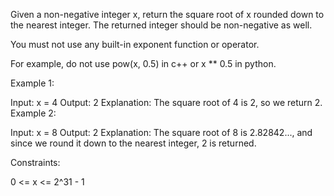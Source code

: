 Given a non-negative integer x, return the square root of x rounded down to the nearest integer. The returned integer should be non-negative as well.

You must not use any built-in exponent function or operator.

For example, do not use pow(x, 0.5) in c++ or x ** 0.5 in python.


Example 1:

Input: x = 4
Output: 2
Explanation: The square root of 4 is 2, so we return 2.
Example 2:

Input: x = 8
Output: 2
Explanation: The square root of 8 is 2.82842..., and since we round it down to the nearest integer, 2 is returned.


Constraints:

0 <= x <= 2^31 - 1